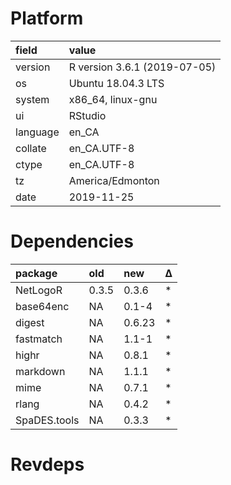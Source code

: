# Platform

|field    |value                        |
|:--------|:----------------------------|
|version  |R version 3.6.1 (2019-07-05) |
|os       |Ubuntu 18.04.3 LTS           |
|system   |x86_64, linux-gnu            |
|ui       |RStudio                      |
|language |en_CA                        |
|collate  |en_CA.UTF-8                  |
|ctype    |en_CA.UTF-8                  |
|tz       |America/Edmonton             |
|date     |2019-11-25                   |

# Dependencies

|package      |old   |new    |Δ  |
|:------------|:-----|:------|:--|
|NetLogoR     |0.3.5 |0.3.6  |*  |
|base64enc    |NA    |0.1-4  |*  |
|digest       |NA    |0.6.23 |*  |
|fastmatch    |NA    |1.1-1  |*  |
|highr        |NA    |0.8.1  |*  |
|markdown     |NA    |1.1.1  |*  |
|mime         |NA    |0.7.1  |*  |
|rlang        |NA    |0.4.2  |*  |
|SpaDES.tools |NA    |0.3.3  |*  |

# Revdeps

